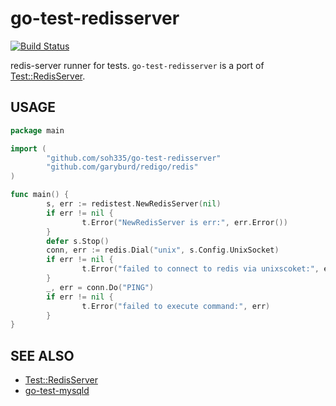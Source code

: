 # go-test-redisserver

[![Build Status](https://travis-ci.org/soh335/go-test-redisserver.png?branch=master)](https://travis-ci.org/soh335/go-test-redisserver)

redis-server runner for tests. ```go-test-redisserver``` is a port of [Test::RedisServer](https://github.com/typester/Test-RedisServer).

## USAGE

```go
package main

import (
        "github.com/soh335/go-test-redisserver"
        "github.com/garyburd/redigo/redis"
)

func main() {
        s, err := redistest.NewRedisServer(nil)
        if err != nil {
                t.Error("NewRedisServer is err:", err.Error())
        }
        defer s.Stop()
        conn, err := redis.Dial("unix", s.Config.UnixSocket)
        if err != nil {
                t.Error("failed to connect to redis via unixscoket:", err.Error())
        }
        _, err = conn.Do("PING")
        if err != nil {
                t.Error("failed to execute command:", err)
        }
}
```

## SEE ALSO

* [Test::RedisServer](https://github.com/typester/Test-RedisServer)
* [go-test-mysqld](https://github.com/lestrrat/go-test-mysqld)
